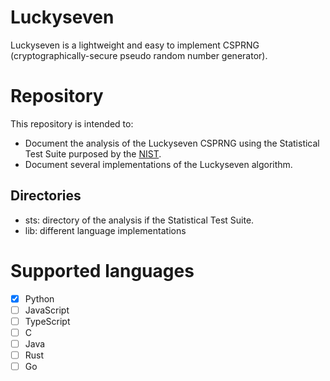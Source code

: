 # Luckyseven

Luckyseven is a lightweight and easy to implement CSPRNG (cryptographically-secure pseudo random number generator).

# Repository

This repository is intended to:

- Document the analysis of the Luckyseven CSPRNG using the Statistical Test Suite purposed by the [NIST](https://nvlpubs.nist.gov/nistpubs/Legacy/SP/nistspecialpublication800-22r1a.pdf).
- Document several implementations of the Luckyseven algorithm.

## Directories

- sts: directory of the analysis if the Statistical Test Suite.
- lib: different language implementations

# Supported languages

- [x] Python
- [ ] JavaScript
- [ ] TypeScript
- [ ] C
- [ ] Java
- [ ] Rust
- [ ] Go
